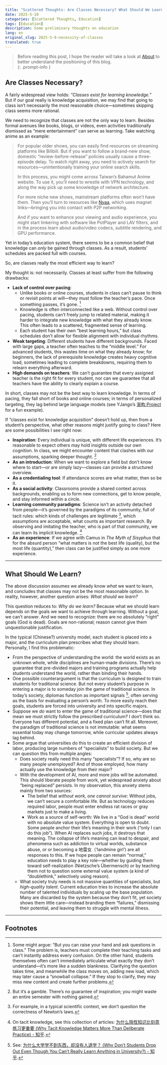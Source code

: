 ```yaml
---
title: "Scattered Thoughts: Are Classes Necessary? What Should We Learn?"
date: 2025-5-10
categories: [Scattered Thoughts, Education]
tags: [Education]
description: Some preliminary thoughts on education
lang: en
original_slug: 2025-5-9-necessity-of-classes
translated: true
---
```


> Before reading this post, I hope the reader will take a look at [About](/about) to better understand the positioning of this blog.  
{: .prompt-info }

## Are Classes Necessary?

A fairly widespread view holds: *“Classes exist for learning knowledge.”*  
But if our goal really is knowledge acquisition, we may find that going to class isn’t necessarily the most reasonable choice—sometimes skipping class seems more rational.  

We need to recognize that classes are not the only way to learn. Besides formal avenues like books, blogs, or videos, even activities traditionally dismissed as “mere entertainment” can serve as learning. Take watching anime as an example:

> For popular older shows, you can easily find resources on streaming platforms like Bilibili. But if you want to follow a brand-new show, domestic “review-before-release” policies usually cause a three-episode delay. To watch right away, you need to actively search for resources—unintentionally training your online search skills.  
>
> In this process, you might come across Taiwan’s Bahamut Anime website. To use it, you’ll need to wrestle with VPN technology, and along the way pick up some knowledge of network architecture.  
>
> For more niche new shows, mainstream platforms often won’t have them. Then you’ll turn to resources like [Nyaa](https://nyaa.land/), which uses magnet links—bringing you into contact with P2P networking.  
>
> And if you want to enhance your viewing and audio experience, you might start tinkering with software like PotPlayer and LAV filters, and in the process learn about audio/video codecs, subtitle rendering, and GPU performance.  

Yet in today’s education system, there seems to be a common belief that knowledge can *only* be gained through classes. As a result, students’ schedules are packed full with courses.  

So, are classes really the most efficient way to learn?  

My thought is: not necessarily. Classes at least suffer from the following drawbacks:

- **Lack of control over pacing**:  
  - Unlike books or online courses, students in class can’t pause to think or revisit points at will—they must follow the teacher’s pace. Once something passes, it’s gone. [^1]  
  - Knowledge is often interconnected like a web. Without control over pacing, students can’t freely jump to related material, making it harder to integrate new knowledge with what they already know. This often leads to a scattered, fragmented sense of learning.  
  - Each student has their own “best learning hours,” but class schedules don’t allow for flexible alignment with individual rhythms.  
- **Weak targeting**: Different students have different backgrounds. Faced with large gaps, a teacher often teaches to the “middle level.” For advanced students, this wastes time on what they already know; for beginners, the lack of prerequisite knowledge creates heavy cognitive load, sometimes leading to complete breakdowns, requiring them to relearn everything afterward.  
- **High demands on teachers**: We can’t guarantee that every assigned teacher is the right fit for every student, nor can we guarantee that all teachers have the ability to clearly explain a course.  

In short, classes may not be the best way to learn knowledge. In terms of pacing, they fall short of books and online courses; in terms of personalized targeting, they lag behind large language models (see YJango’s [渐构 Project](https://www.bilibili.com/video/BV1MPoeYtEdw/) for a fun example).  

If “classes exist for knowledge acquisition” doesn’t hold up, then from a student’s perspective, what other reasons might justify going to class? Here are some possibilities I see right now:

- **Inspiration**: Every individual is unique, with different life experiences. It’s reasonable to expect others may hold insights outside our own cognition. In class, we might encounter content that clashes with our assumptions, sparking deeper thought. [^2]  
- **As an introduction**: When we want to explore a field but don’t know where to start—or are simply lazy—classes can provide a structured overview.  
- **As a credentialing tool**: If attendance scores are what matter, then so be it.  
- **As a social activity**: Classrooms provide a shared context across backgrounds, enabling us to form new connections, get to know people, and stay informed within a circle.  
- **Learning community paradigms**: Science isn’t an activity detached from people—it’s governed by the paradigms of its community, full of tacit rules: which kinds of challenges are legitimate [^3], which assumptions are acceptable, what counts as important research. By observing and imitating the teacher, who is part of that community, we can learn its implicit knowledge. [^4]  
- **As an experience**: If we agree with Camus in *The Myth of Sisyphus* that for the absurd person “what matters is not the best life (quality), but the most life (quantity),” then class can be justified simply as one more experience.  

---

## What Should We Learn?

The above discussion assumes we already know *what* we want to learn, and concludes that classes may not be the most reasonable option. In reality, however, another question arises: *What should we learn?*  

This question reduces to: *Why do we learn?* Because what we should learn depends on the goals we want to achieve through learning. Without a goal, we can’t answer. And we need to recognize: there are no absolutely “right” goals (God is dead). Goals are non-rational; reason cannot give them unquestionable justification.  

In the typical (Chinese?) university model, each student is placed into a major, and the curriculum plan prescribes what they should learn. Personally, I find this problematic:

- From the perspective of understanding the world: the world exists as an unknown whole, while disciplines are human-made divisions. There’s no guarantee that pre-divided majors and training programs actually help students understand the world, rather than binding their hands.  
- One possible counterargument is that the curriculum is designed to train students for traditional science. But not every student’s purpose in entering a major is to someday join the game of traditional science. In today’s society, diplomas function as important signals [^5], often serving as the basis for evaluating a person’s worth. To more easily reach their goals, students are forced into university and into specific majors.  
- Suppose we *do* want to enter the game of traditional science—does that mean we must strictly follow the prescribed curriculum? I don’t think so. Everyone has different potential, and a fixed plan can’t fit all. Moreover, the paradigm of traditional science is not immutable: what seems essential today may change tomorrow, while curricular updates always lag behind.  
- Some argue that universities do this to create an efficient division of labor, producing large numbers of “specialists” to build society. But we can question this from multiple angles:  
  - Does society really need this many “specialists”? If so, why are so many people unemployed? And of those employed, how many actually use the knowledge from their major?  
  - With the development of AI, more and more jobs will be automated. This should liberate people from work, yet widespread anxiety about “being replaced” persists. In my observation, this anxiety stems mainly from two sources:  
    - The belief that *without work, one cannot survive*: Without jobs, we can’t secure a comfortable life. But as technology reduces required labor, people must enter endless rat races or gray markets just to make a living.  
    - Work as a source of self-worth: We live in a “God is dead” world with no absolute value system. Everything is open to doubt. Some people anchor their life’s meaning in their work (“only I can do this job”). When AI replaces such jobs, it destroys that meaning. The collapse of life’s meaning can lead to despair, and phenomena such as addiction to virtual worlds, substance abuse, or or becoming a 地雷女（‘landmine girl’) are all responses to this. If we hope people can remain “normal,” education needs to play a key role—whether by guiding them toward self-realization (Nietzsche’s Übermensch) or by teaching them not to question some external value system (a kind of “doublethink,” selectively using reason).  
  - What society truly needs is not massive quantities of specialists, but *high-quality talent*. Current education tries to increase the absolute number of talented individuals by scaling up the base population. Many are discarded by the system because they don’t fit, yet society shows them little care—instead branding them “failures,” dismissing their potential, and leaving them to struggle with mental illness.  

---

## Footnotes

[^1]: Some might argue: “But you can raise your hand and ask questions in class.” The problem is, teachers must complete their teaching tasks and can’t instantly address every confusion. On the other hand, students themselves often can’t immediately articulate what exactly they don’t understand—it’s more like a sudden blankness. Clarifying the question takes time, and meanwhile the class moves on, adding new load, which may later cause a “snowball collapse.” If they stop to clarify, they may miss new content and create further problems.  
[^2]: But it’s a gamble. There’s no guarantee of inspiration; you might waste an entire semester with nothing gained.  
[^3]: For example, in a typical scientific context, we don’t question the correctness of Newton’s laws.  
[^4]: On tacit knowledge, see this collection of articles: [为什么隐性知识比刻意练习更重要 (Why Tacit Knowledge Matters More Than Deliberate Practice) - 知乎](https://zhuanlan.zhihu.com/p/1889973887506297083).  
[^5]: See: [为什么大学学不到东西，却没有人退学？ (Why Don’t Students Drop Out Even Though You Can’t Really Learn Anything in University?) - 知乎](https://www.zhihu.com/question/1888335633522598227/answer/1902662065765724392).  

